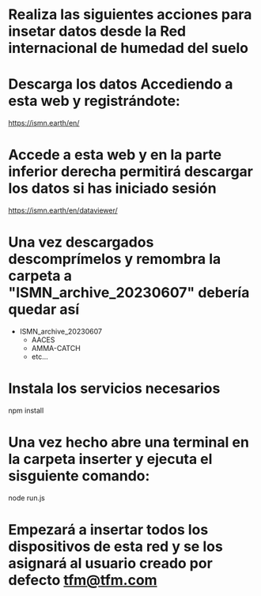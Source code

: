 # Realiza las siguientes acciones para insetar datos desde la Red internacional de humedad del suelo 

# Descarga los datos Accediendo a esta web y registrándote:
https://ismn.earth/en/

# Accede a esta web y en la parte inferior derecha permitirá descargar los datos si has iniciado sesión
https://ismn.earth/en/dataviewer/

# Una vez descargados descomprímelos y remombra la carpeta a "ISMN_archive_20230607"  debería quedar así 

- ISMN_archive_20230607
    - AACES
    - AMMA-CATCH
    - etc...

# Instala los servicios necesarios
npm install

# Una vez hecho abre una terminal en la carpeta inserter y ejecuta el sisguiente comando:
node run.js

# Empezará a insertar todos los dispositivos de esta red y se los asignará al usuario creado por defecto tfm@tfm.com